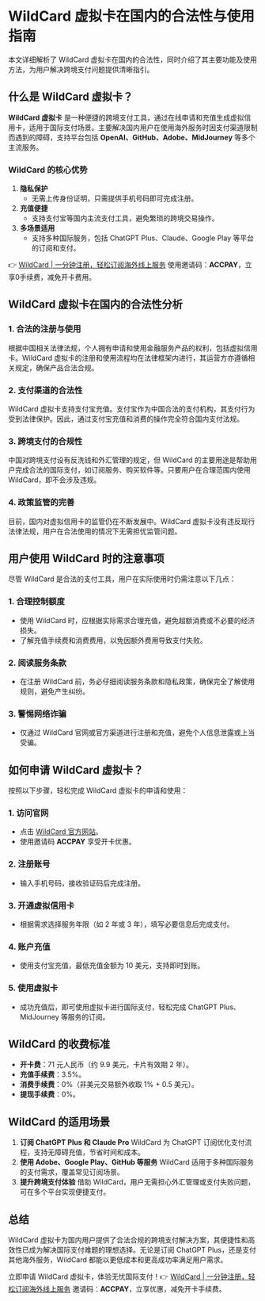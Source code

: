 # WildCard 虚拟卡在国内的合法性与使用指南

本文详细解析了 WildCard 虚拟卡在国内的合法性，同时介绍了其主要功能及使用方法，为用户解决跨境支付问题提供清晰指引。

## 什么是 WildCard 虚拟卡？

**WildCard 虚拟卡** 是一种便捷的跨境支付工具，通过在线申请和充值生成虚拟信用卡，适用于国际支付场景。主要解决国内用户在使用海外服务时因支付渠道限制而遇到的障碍，支持平台包括 **OpenAI、GitHub、Adobe、MidJourney** 等多个主流服务。

### WildCard 的核心优势

1. **隐私保护**
   - 无需上传身份证明，只需提供手机号码即可完成注册。
2. **充值便捷**
   - 支持支付宝等国内主流支付工具，避免繁琐的跨境交易操作。
3. **多场景适用**
   - 支持多种国际服务，包括 ChatGPT Plus、Claude、Google Play 等平台的订阅和支付。

👉 [WildCard | 一分钟注册，轻松订阅海外线上服务](https://bbtdd.com/WildCard) 使用邀请码：**ACCPAY**，立享0手续费，减免开卡费用。

## WildCard 虚拟卡在国内的合法性分析

### 1. 合法的注册与使用

根据中国相关法律法规，个人拥有申请和使用金融服务产品的权利，包括虚拟信用卡。WildCard 虚拟卡的注册和使用流程均在法律框架内进行，其运营方亦遵循相关规定，确保产品合法合规。

### 2. 支付渠道的合法性

WildCard 虚拟卡支持支付宝充值。支付宝作为中国合法的支付机构，其支付行为受到法律保护。因此，通过支付宝充值和消费的操作完全符合国内支付法规。

### 3. 跨境支付的合规性

中国对跨境支付设有反洗钱和外汇管理的规定，但 WildCard 的主要用途是帮助用户完成合法的国际支付，如订阅服务、购买软件等。只要用户在合理范围内使用 WildCard，即不会涉及违规。

### 4. 政策监管的完善

目前，国内对虚拟信用卡的监管仍在不断发展中。WildCard 虚拟卡没有违反现行法律法规，用户在合法使用的情况下无需担忧监管问题。

## 用户使用 WildCard 时的注意事项

尽管 WildCard 是合法的支付工具，用户在实际使用时仍需注意以下几点：

### 1. 合理控制额度

- 使用 WildCard 时，应根据实际需求合理充值，避免超额消费或不必要的经济损失。
- 了解充值手续费和消费费用，以免因额外费用导致支付失败。

### 2. 阅读服务条款

- 在注册 WildCard 前，务必仔细阅读服务条款和隐私政策，确保完全了解使用规则，避免产生纠纷。

### 3. 警惕网络诈骗

- 仅通过 WildCard 官网或官方渠道进行注册和充值，避免个人信息泄露或上当受骗。

## 如何申请 WildCard 虚拟卡？

按照以下步骤，轻松完成 WildCard 虚拟卡的申请和使用：

### 1. 访问官网

- 点击 [WildCard 官方网站](https://bbtdd.com/WildCard)。
- 使用邀请码 **ACCPAY** 享受开卡优惠。

### 2. 注册账号

- 输入手机号码，接收验证码后完成注册。

### 3. 开通虚拟信用卡

- 根据需求选择服务年限（如 2 年或 3 年），填写必要信息后完成支付。

### 4. 账户充值

- 使用支付宝充值，最低充值金额为 10 美元，支持即时到账。

### 5. 使用虚拟卡

- 成功充值后，即可使用虚拟卡进行国际支付，轻松完成 ChatGPT Plus、MidJourney 等服务的订阅。

## WildCard 的收费标准

- **开卡费**：71 元人民币（约 9.9 美元，卡片有效期 2 年）。
- **充值手续费**：3.5%。
- **消费手续费**：0%（非美元交易额外收取 1% + 0.5 美元）。
- **提现手续费**：0%。

## WildCard 的适用场景

1. **订阅 ChatGPT Plus 和 Claude Pro** WildCard 为 ChatGPT 订阅优化支付流程，支持无障碍充值，节省时间和成本。
2. **使用 Adobe、Google Play、GitHub 等服务** WildCard 适用于多种国际服务的支付需求，覆盖常见订阅场景。
3. **提升跨境支付体验** 借助 WildCard，用户无需担心外汇管理或支付失败问题，可在多个平台实现便捷支付。

## 总结

WildCard 虚拟卡为国内用户提供了合法合规的跨境支付解决方案，其便捷性和高效性已成为解决国际支付难题的理想选择。无论是订阅 ChatGPT Plus，还是支付其他海外服务，WildCard 都能以更低成本和更高成功率满足用户需求。

立即申请 WildCard 虚拟卡，体验无忧国际支付！👉 [WildCard | 一分钟注册，轻松订阅海外线上服务](https://bbtdd.com/WildCard) 邀请码：**ACCPAY**，立享优惠，减免开卡手续费。